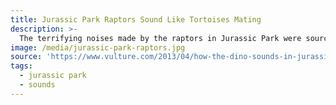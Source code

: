 ```yaml
---
title: Jurassic Park Raptors Sound Like Tortoises Mating
description: >-
  The terrifying noises made by the raptors in Jurassic Park were sourced from recordings of tortoises mating. The sound designer also experimented with horses breathing and geese hissing, but the tortoises proved the most evocative.
image: /media/jurassic-park-raptors.jpg
source: 'https://www.vulture.com/2013/04/how-the-dino-sounds-in-jurassic-park-were-made.html'
tags:
  - jurassic park
  - sounds
---
```


